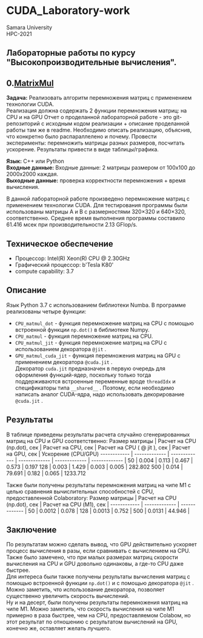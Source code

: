 # CUDA_Laboratory-work 
Samara University <br/>
HPC-2021
## Лабораторные работы по курсу "Высокопроизводительные вычисления".

## 0.[MatrixMul][1]

[1]: (https://github.com/Dark-MonkGI/Laboratory-work/blob/2acabac21aadec821bd6a56c421fa41be8692b89/0.%20MatrixMul/HPC_matrix_multi_GPU_ILia_Gr.ipynb)

**Задача:** Реализовать алгоритм перемножения матриц с применением технологии CUDA. <br/>
Реализация должна содержать 2 функции перемножения матриц: на CPU и на GPU
Отчет о проделанной лабораторной работе - это git-репозиторий с исходным кодом
реализации + описание проделанной работы там же в readme.
Необходимо описать реализацию, объяснив, что конкретно было распараллелено и
почему.
Провести эксперименты: перемножить матрицы разных размеров, посчитать
ускорение. Результаты привести в виде таблицы/графика.

**Язык:**  C++ или Python <br/> 
**Входные данные:**  Входные данные: 2 матрицы размером от 100х100 до 2000х2000 каждая. <br/> 
**Выходные данные:**  проверка корректности перемножения + время вычисления. <br/> 


В данной лабораторной работе произведено перемножение матриц с применением технологии CUDA. Для тестирования программы были использованы матрицы A и B с размерностями 320×320 и 640×320, соответственно. Среднее время выполнения программы составило 61.416 мсек при производительности 2.13 GFlop/s.


##  **Техническое обеспечение** 
+  Процессор: Intel(R) Xeon(R) CPU @ 2.30GHz 
+  Графический процессор: b'Tesla K80' 
+  compute capability: 3.7 
##  **Описание** 
Язык Python 3.7 с использованием библиотеки Numba. 
В программе реализованы четыре функции:  
+  ```CPU_matmul_dot```  - функция перемножение матриц на CPU с помощью встроенной функции  ```np.dot()```  в библиотеке Numpy. 
+  ```CPU_matmul```  - функция перемножение матриц на CPU. 
+  ```CPU_matmul_jit```  - функция перемножение матриц на CPU с использованием декоратора  ```@jit``` . 
+  ```GPU_matmul_cuda_jit```  - функция перемножения матриц на GPU с применением декоратора  ```@cuda.jit``` .  
Декоратор  ```cuda.jit```  предназначен в первую очередь для оформления функций-ядер, поскольку только тогда поддерживаются встроенные переменные вроде  ```threadIdx```  и спецификаторы типа  ```__shared__``` . Поэтому, если необходимо написать аналог CUDA-ядра, надо использовать декорирование  ```@cuda.jit``` . 
##  **Результаты** 
В таблице приведены результаты расчета случайно сгенерированных матриц на CPU и GPU соответственно: 
Размер матрицы | Расчет на CPU (np.dot), сек | Расчет на CPU, сек | Расчет на CPU ( @ jit ), сек | Расчет на GPU, сек | Ускорение (CPU/GPU) 
------------ | ------------- | ------------- | ------------- | ------------- | ------------- | 
50 | 0.004 | 0.113 | 0.467 | 0.573 | 0.197 
128 | 0.003 | 1.429 | 0.003 | 0.005 | 282.802 
 500 | 0.014 | 79.691 | 0.182 | 0.065 | 1233.712 

 Также были получены результаты перемножения матриц на чипе M1 с целью сравнения вычислительных способностей с CPU, предоставленной Colaboratory: 
 Размер матрицы | Расчет на CPU (np.dot), сек | Расчет на CPU (М1), сек | 
 ------------ | ------------- | ------------- | 
 50 | 0.0012 | 0.078 | 
 128 | 0.0013 | 0.752 | 
 500 | 0.0131 | 44.946 | 
<br/> 

 ##  **Заключение** 
 По результатам можно сделать вывод, что GPU действительно ускоряет процесс вычисления в разы, если сравнивать с вычислением на CPU. Также было замечено, что при малых размерах матриц скорости вычисления на CPU и GPU довольно одинаковы, а где-то CPU даже быстрее. <br/> 
 Для интереса были также получены результаты вычисления матриц с помощью встроенной функции  ```np.dot()```  и с помощью декоратора  ```@jit```  . Можно заметить, что использование декоратора, позволяет существенно увеличить скорость вычислений. <br/> 
 Ну и на десерт, были получены результаты перемножения матриц на чипе M1. Можно заметить, что скорость вычисления на чипе M1 примерно в раза быстрее, чем на CPU, предоставляемом Colabом, но этот результат по отношению с результатом вычислений на GPU, конечно же, оставляет желать лучшего. 
